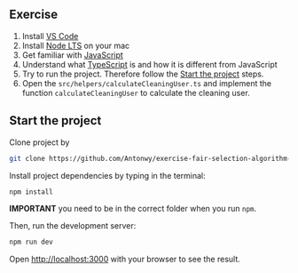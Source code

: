 ## Exercise

1. Install [VS Code](https://code.visualstudio.com/docs/setup/mac)
2. Install [Node LTS](https://nodejs.org/en/) on your mac
3. Get familiar with [JavaScript](https://www.w3schools.com/js/)
4. Understand what [TypeScript](https://www.typescriptlang.org) is and how it is different from JavaScript
5. Try to run the project. Therefore follow the [Start the project](#startProject) steps.
6. Open the `src/helpers/calculateCleaningUser.ts` and implement the function `calculateCleaningUser` to calculate the cleaning user.

## <a name="startProject"></a>Start the project

Clone project by

```bash
git clone https://github.com/Antonwy/exercise-fair-selection-algorithm-page.git
```

Install project dependencies by typing in the terminal:

```bash
npm install
```

**IMPORTANT** you need to be in the correct folder when you run `npm`.

Then, run the development server:

```bash
npm run dev
```

Open [http://localhost:3000](http://localhost:3000) with your browser to see the result.
